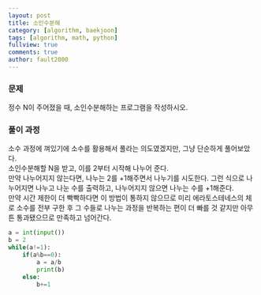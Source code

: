 ```yaml
---
layout: post
title: 소인수분해
category: [algorithm, baekjoon]
tags: [algorithm, math, python]
fullview: true
comments: true
author: fault2000
---
```

<h3>문제</h3>
정수 N이 주어졌을 때, 소인수분해하는 프로그램을 작성하시오.
<h3>풀이 과정</h3>
소수 과정에 껴있기에 소수를 활용해서 풀라는 의도였겠지만, 그냥 단순하게 풀어보았다.<br>
소인수분해할 N을 받고, 이를 2부터 시작해 나누어 준다.<br>
만약 나누어지지 않는다면, 나누는 2를 +1해주면서 나누기를 시도한다. 그런 식으로 나누어지면 나누고 나눈 수를 출력하고, 나누어지지 않으면 나누는 수를 +1해준다.<br>
만약 시간 제한이 더 빡빡하다면 이 방법이 통하지 않으므로 미리 에라토스테네스의 체로 소수를 전부 구한 후 그 수들로 나누는 과정을 반복하는 편이 더 빠를 것 같지만 아무튼 통과됐으므로 만족하고 넘어간다.

```python
a = int(input())
b = 2
while(a!=1):
    if(a%b==0):
        a = a/b
        print(b)
    else:
        b+=1
```